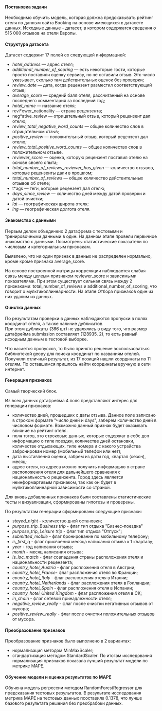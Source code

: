#### Постановка задачи
Необходимо обучить модель, которая должна предсказывать рейтинг отеля по данным сайта Booking на основе имеющихся в датасете данных. Исходные данные - датасет, в котором содержатся сведения о 515 000 отзывов на отели Европы.

#### Структура датасета
Датасет содержит 17 полей со следующей информацией:
- *hotel_address* — адрес отеля;
- *additional_number_of_scoring* — есть некоторые гости, которые просто поставили оценку сервису, но не оставили отзыв. Это число указывает, сколько там действительных оценок без проверки;
- *review_date* — дата, когда рецензент разместил соответствующий отзыв;
- *average_score* — средний балл отеля, рассчитанный на основе последнего комментария за последний год;
- *hotel_name* — название отеля;
- revi*ewer_nationality — страна рецензента;
- neg*ative_review — отрицательный отзыв, который рецензент дал отелю;
- *review_total_negative_word_counts* — общее количество слов в отрицательном отзыв;
- *positive_review* — положительный отзыв, который рецензент дал отелю;
- *review_total_positive_word_counts* — общее количество слов в положительном отзыве.
- *reviewer_score* — оценка, которую рецензент поставил отелю на основе своего опыта;
- *total_number_of_reviews_reviewer_has_given* — количество отзывов, которые рецензенты дали в прошлом;
- *total_number_of_reviews* — общее количество действительных отзывов об отеле;
- t*ags — теги, которые рецензент дал отелю;
- *days_since_review* — количество дней между датой проверки и датой очистки;
- *lat* — географическая широта отеля;
- *lng* — географическая долгота отеля.

#### Знакомство с данными

Первым делом объединено 2 датафрема с тестовыми и тренировочными данными в один. 
На данном этапе провели первичное знакомство с данными. Посмотрены статистические показатели по числовым и категориальным признакам.   

Выявлено, что ни один признак в данных не распределен нормально, кроме  кроме признака average_score. 

На основе построенной матрицы корреляции наблюдается слабая связь между целеым признаком reviewer_score и зависимыми показателями. 
При этом существует сильная связь между 2 признаками: total_number_of_reviews и additional_number_of_scoring, что говорит о мультиколлинеарности. На этапе Отбора признаков один из них удалим из данных.

#### Очистка данных

По результатам проверки в данных наблюдаются пропуски в полях координат отеля, а также наличие дубликатов.  
При этом дубликаты (366 шт) не удалялись в виду того, что размер датафрейма submission составляет (128935, 2), то есть равный исходным данным в тестовой выборке.   

Что касается пропусков, то было принято решение воспользоваться библиотекой geopy для поиска координат по названиям отелей. Получили отличный результат, из 17 позиций нашли координаты по 11 отелям. По оставшимся пришлось найти координаты вручную в сети интернет.

#### Генерация признаков 

Самый творческий блок.

Из всех данных датафрейма 4 поля представляют интерес для генерации признаков:
- количество дней, прошедших с даты отзыва. Данное поле записано в строком формате "число дней и days", заберем количество дней в числовом формате. Возможно данный признак будет оказывать влияние на рейтинг отеля.
- поля тэгов, это строковые данные, которые содержат в себе доп информацию о типе поездки, количестве дней остановки, количестве отдыхающих, типе номера и с какого устрайства забронирован номер (мобильный телефон или нет);
- дата выставления оценки, забрем из даты год, квартал (сезон), месяц;
- адрес отеля, из адреса можно получить информацию о стране расположения отеля для дальнейшего сравнения с национальностью рецензента. Город здесь является неинформартивым признаком, так как он будет в мультиколлинеарной зависимости со страной.

Для вновь добавленных признаков были составлены статистические тесты и визуализации, сформированы гипотезы и проверены.

По результатам генерации сформированы следующие признаки:   
- *stayed_night* - количество дней остановки;
- *purpose_trip_Business trip* - флаг тип отдыха "Бизнес-поездка"
- *purpose_trip_Leisure trip* - флаг тип отдыха "Отпуск";
- *submitted_mobile* - флаг бронирование по мобильному телефону;
- *is_first_q* - флаг присвоения месяца написания отзыва к 1 кварталу;
- *year* - год написания отзыва;
- *month* - месяц написания отзыва;
- *is_loc_match* - флаг совпадения страны расположения отеля и национальности рецензента;
- *country_hotel_Austria* - флаг распложения отеля в Австрии;
- *country_hotel_France*- флаг распложения отеля во Франции;
- *country_hotel_Italy* - флаг распложения отеля в Италии;
- *country_hotel_Netherlands* - флаг распложения отеля в Голландии;
- *country_hotel_Spain* - флаг распложения отеля в Испании;
- *country_hotel_United Kingdom* - флаг распложения отеля в СК;
- *in_chain* - флаг сетевой принадлежности отеля;
- *negative_review_really* - флаг после очистки негативных отзывов от мусора;
- *positive_review_really* - флаг после очистки положительных отзывов от мусора.

#### Преобразование признаков

Преобразование признаков было выполнено в 2 вариантах: 
- нормализация методом MinMaxScaler;
- стандартизация методом StandardScaler.
По итогам исследования нормализация признаков показала лучший результат модели по метрике MAPE.

#### Обучение модели и оценка результатов по MAPE

Обучена модель регрессии методом RandomForestRegressor для предсказания тестовых результатов.
В результате исследования метрика MAPE на тестовых данных псоставила 0.1378, что лучше базового результата решения без преобрабоки данных.